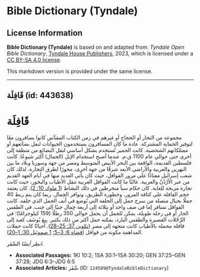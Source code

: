 # Bible Dictionary (Tyndale)

## License Information

**Bible Dictionary (Tyndale)** is based on and adapted from: _Tyndale Open Bible Dictionary_, [Tyndale House Publishers](https://tyndaleopenresources.com/), 2023, which is licensed under a [CC BY-SA 4.0 license](https://creativecommons.org/licenses/by-sa/4.0/legalcode.en).

This markdown version is provided under the same license.



--------------------------------

## قَافِلَة (id: 443638)

قَافِلَة
========

مجموعة من التجار أو الحجاج أو غيرهم في زمن الكتاب المقدَّس كانوا يسافرون معًا لتوفير الحماية المشتركة. عادة ما كان المسافرون يستخدمون الحيوانات لنقل بضائعهم أو ممتلكاتهم الشخصية. كانت الحمير تُستخدم بشكل أساسي لنقل البضائع من منطقة إلى أخرى حتى حوالي عام 1100 ق.م. عندما أصبح استخدام الإبل (الجمال) أكثر شيوعًا. كانت فلسطين القديمة، الواقعة بين البحر الأبيض المتوسط ومصر من جهة وسوريا وبلاد ما بين النهرين والعربية والأراضي الأبعد شرقًا من جهة أخرى، محورًا لطرق التجارة. لذلك كان شعب إسرائيل معتادًا على مرور القوافل، حيث كان يأتي العديد منها في أيام العهد القديم من عبر الأرْدُنّ والعربية. غالبًا ما كانت القوافل العربية تنقل الأطياب والبخور، حيث كانت تجارة مربحة للغاية. كان حكام سبأ منخرطين في ذلك النشاط ([1 ملوك 10: 2](https://ref.ly/1Kgs10:2)). كان يعتمد حجم القافلة على كثافة المرور، وخطورة الطريق، وتوافر الجِمال. ربما كان يتم ربط 40 جملًا بحبال متصلة من سرج جمل إلى الحلقة التي تُوضع في أنف الجمل الذي خلفه. كانت القوافل تسافر إما في صف واحد أو بثلاثة إلى أربعة جِمال جنبًا إلى جنب. في الطقس الحار أو في رحلة طويلة، يمكن للجمل أن يحمل حوالي 350 رطلًا (159 كيلوجرامًا)؛ في الرِّحْلات القصيرة والطقس البارد، يمكنه حمل أكثر من ذلك بكثير. بِيعَ يُوسُف كعبد إلى قافلة محملة بالأطياب كانت متجهة إلى مصر ([تكوين 37: 25–28](https://ref.ly/Gen37:25-Gen37:28)). أحيانًا كانت حملات المداهمة مكونة من قوافل ([قضاة 6: 3–5؛](https://ref.ly/Judg6:3-Judg6:5) [1 صموئيل 30: 1–20](https://ref.ly/1Sam30:1-1Sam30:20)).

*انظر أيضًا* السَّفَر.

* **Associated Passages:** 1KI 10:2; 1SA 30:1–1SA 30:20; GEN 37:25–GEN 37:28; JDG 6:3–JDG 6:5
* **Associated Articles:** سَّفَر (ID: `124589@TyndaleBibleDictionary`)

